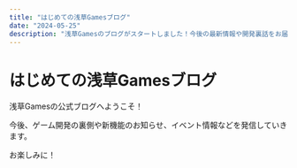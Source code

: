 ```yaml
---
title: "はじめての浅草Gamesブログ"
date: "2024-05-25"
description: "浅草Gamesのブログがスタートしました！今後の最新情報や開発裏話をお届けします。"
---
```


# はじめての浅草Gamesブログ

浅草Gamesの公式ブログへようこそ！

今後、ゲーム開発の裏側や新機能のお知らせ、イベント情報などを発信していきます。

お楽しみに！ 